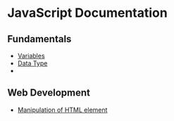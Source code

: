 # JavaScript Documentation

## Fundamentals
- [Variables](https://github.com/testoml/FundamentalsJavaScript/blob/main/variables.md)
- [Data Type](https://github.com/testoml/FundamentalsJavaScript/blob/main/dataTypes.md)
- []()

## Web Development
- [Manipulation of HTML element](https://github.com/testoml/FundamentalsJavaScript/blob/main/manipulateWebPageElements.md)




